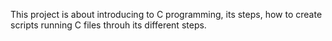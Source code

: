 This project is about introducing to C programming, its steps, how to create scripts running C files throuh its different steps.